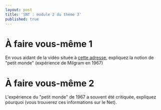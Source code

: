 ```yaml
---
layout: post
title: 'SNT : module 2 du thème 3'
published: true
---
```


# À faire vous-même 1

En vous aidant de la vidéo située à <a href="https://www.youtube.com/watch?v=gOiIQ0qGiCc" target="_blank">cette adresse</a>, expliquez la notion de "petit monde" (expérience de Milgram en 1967)



# À faire vous-même 2

L'expérience du "petit monde" de 1967 a souvent été critiquée, expliquez pourquoi (vous trouverez ces informations sur le Net).




